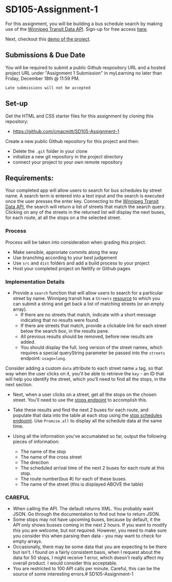 # SD105-Assignment-1
For this assignment, you will be building a bus schedule search by making use of the [Winnipeg Transit Data API](https://api.winnipegtransit.com/). Sign-up for free access [here](https://api.winnipegtransit.com/).

Next, checkout this [demo of the project](https://mittnexbuss.web.app/).

## Submissions & Due Date
You will be required to submit a public Github respository URL and a hosted project URL under "Assignment 1 Submission" in myLearning no later than Friday, December 18th @ 11:59 PM.

    Late submissions will not be accepted

## Set-up
Get the HTML and CSS starter files for this assignment by cloning this repository:
  - https://github.com/cmacmitt/SD105-Assignment-1

Create a new public Github repository for this project and then:
- Delete the `.git` folder in your clone
- initialize a new git repository in the project directory
- connect your project to your own remote repository

## Requirements:
Your completed app will allow users to search for bus schedules by street name. A search term is entered into a text input and the search is executed once the user presses the enter key. Connecting to the [Winnipeg Transit Data API](https://api.winnipegtransit.com/), the search will return a list of streets that match the search query. Clicking on any of the streets in the returned list will display the next buses, for each route, at all the stops on a the selected street.

### Process
Process will be taken into consideration when grading this project.
- Make sensible, approriate commits along the way
- Use branching according to your best judgement
- Use `src` and `dist` folders and add a build process to your project
- Host your completed project on Netlify or Github pages

### Implementation Details
- Provide a `search` function that will allow users to search for a particular street by name. Winnipeg transit has a `Streets` [resource](https://api.winnipegtransit.com/home/api/v3/services/streets) to which you can submit a string and get back a list of matching streets (or an empty array).
  - If there are no streets that match, indicate with a short message indicating that no results were found.
  - If there are streets that match, provide a clickable link for each street below the search box, in the results pane.
  - All previous results should be removed, before new results are added.
  - You should display the full, long version of the street names, which requires a special queryString parameter be passed into the `streets` endpoint: `usage=long`.

Consider adding a custom `data` attribute to each street name `a` tag, so that way when the user clicks on it, you'll be able to retrieve the `key` - an ID that will help you identify the street, which you'll need to find all the stops, in the next section.

- Next, when a user clicks on a street, get all the stops on the chosen street. You'll need to use the [stops endpoint](https://api.winnipegtransit.com/home/api/v3/services/stops) to accomplish this.

- Take these results and  find the next 2 buses for each route, and populate that data into the table at each stop using the [stop schedules endpoint](https://api.winnipegtransit.com/home/api/v3/services/stop-schedules). Use `Promise.all` to display all the schedule data at the same time.

- Using all the information you've accumalated so far, output the following pieces of information: 
  - The name of the stop
  - The name of the cross street
  - The direction
  - The scheduled arrival time of the next 2 buses for each route at this stop.
  - The route number(bus #) for each of these buses.
  - The name of the street (this is displayed ABOVE the table)

### CAREFUL 
- When calling the API. The default returns XML. You probably want JSON. Go through the documentation to find out how to return JSON. 
- Some stops may not have upcoming buses, because by default, it the API only shows busses coming in the next 2 hours. If you want to modify this you are welcome, but not required. However, you need to make sure you consider this when parsing then data - you may want to check for empty arrays.
- Occasionally, there may be some data that you are expecting to be there but isn't. I found on a fairly consistent basis, when I request about the data for 50 stops, I might receive 1 error, which doesn't really affect my overall product. I would consider this acceptable.
- You are restricted to 100 API calls per minute. Careful, this can be the source of some interesting errors.# SD105-Assignment-1
